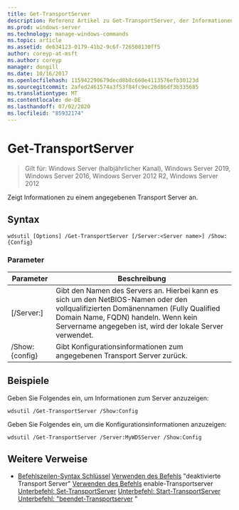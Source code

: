 ```yaml
---
title: Get-TransportServer
description: Referenz Artikel zu Get-TransportServer, der Informationen zu einem angegebenen Transport Server anzeigt.
ms.prod: windows-server
ms.technology: manage-windows-commands
ms.topic: article
ms.assetid: de634123-0179-41b2-9c6f-726508130ff5
author: coreyp-at-msft
ms.author: coreyp
manager: dongill
ms.date: 10/16/2017
ms.openlocfilehash: 115942290679decd8b8c660e4113576efb30123d
ms.sourcegitcommit: 2afed2461574a3f53f84fc9ec28d86df3b335685
ms.translationtype: MT
ms.contentlocale: de-DE
ms.lasthandoff: 07/02/2020
ms.locfileid: "85932174"
---
```

# <a name="get-transportserver"></a>Get-TransportServer

> Gilt für: Windows Server (halbjährlicher Kanal), Windows Server 2019, Windows Server 2016, Windows Server 2012 R2, Windows Server 2012

Zeigt Informationen zu einem angegebenen Transport Server an.

## <a name="syntax"></a>Syntax
```
wdsutil [Options] /Get-TransportServer [/Server:<Server name>] /Show:{Config}
```
### <a name="parameters"></a>Parameter
|Parameter|Beschreibung|
|-------|--------|
|[/Server:<Server name>]|Gibt den Namen des Servers an. Hierbei kann es sich um den NetBIOS-Namen oder den vollqualifizierten Domänennamen (Fully Qualified Domain Name, FQDN) handeln. Wenn kein Servername angegeben ist, wird der lokale Server verwendet.|
|/Show: {config}|Gibt Konfigurationsinformationen zum angegebenen Transport Server zurück.|
## <a name="examples"></a>Beispiele
Geben Sie Folgendes ein, um Informationen zum Server anzuzeigen:
```
wdsutil /Get-TransportServer /Show:Config
```
Geben Sie Folgendes ein, um die Konfigurationsinformationen anzuzeigen:
```
wdsutil /Get-TransportServer /Server:MyWDSServer /Show:Config
```
## <a name="additional-references"></a>Weitere Verweise
- [Befehlszeilen-Syntax Schlüssel](command-line-syntax-key.md) 
 [Verwenden des Befehls](using-the-disable-transportserver-command.md) 
 "deaktivierte Transport Server" [Verwenden des Befehls](using-the-enable-transportserver-command.md) 
 enable-Transportserver [Unterbefehl: Set-TransportServer](subcommand-set-transportserver.md) 
 [Unterbefehl: Start-TransportServer](subcommand-start-transportserver.md) 
 [Unterbefehl: "beendet-Transportserver](subcommand-stop-transportserver.md) "
